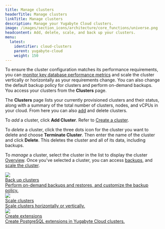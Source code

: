 ```yaml
---
title: Manage clusters
headerTitle: Manage clusters
linkTitle: Manage clusters
description: Manage your Yugabyte Cloud clusters.
image: /images/section_icons/architecture/core_functions/universe.png
headcontent: Add, delete, scale, and back up your clusters.
menu:
  latest:
    identifier: cloud-clusters
    parent: yugabyte-cloud
    weight: 150
---
```


To ensure the cluster configuration matches its performance requirements, you can [monitor key database performance metrics](../cloud-monitor/) and scale the cluster vertically or horizontally as your requirements change. You can also change the default backup policy for clusters and perform on-demand backups. You access your clusters from the **Clusters** page.

The **Clusters** page lists your currently provisioned clusters and their status, along with a summary of the total number of clusters, nodes, and vCPUs in your cloud. From here you can also [add](../cloud-basics/create-clusters/) and delete clusters.

To _add_ a cluster, click **Add Cluster**. Refer to [Create a cluster](../cloud-basics/create-clusters/).

To _delete_ a cluster, click the three dots icon for the cluster you want to delete and choose **Terminate Cluster**. Then enter the name of the cluster and click **Delete**. This deletes the cluster and all of its data, including backups.

To _manage_ a cluster, select the cluster in the list to display the cluster [Overview](../cloud-monitor/overview). Once you've selected a cluster, you can access [backups](backup-clusters/), and [scale the cluster](configure-clusters/).

<div class="row">

  <div class="col-12 col-md-6 col-lg-12 col-xl-6">
    <a class="section-link icon-offset" href="backup-clusters/">
      <div class="head">
        <img class="icon" src="/images/section_icons/manage/backup.png" aria-hidden="true" />
        <div class="title">Back up clusters</div>
      </div>
      <div class="body">
        Perform on-demand backups and restores, and customize the backup policy.
      </div>
    </a>
  </div>

  <div class="col-12 col-md-6 col-lg-12 col-xl-6">
    <a class="section-link icon-offset" href="configure-clusters/">
      <div class="head">
        <img class="icon" src="/images/section_icons/deploy/enterprise/administer.png" aria-hidden="true" />
        <div class="title">Scale clusters</div>
      </div>
      <div class="body">
        Scale clusters horizontally or vertically.
      </div>
    </a>
  </div>

  <div class="col-12 col-md-6 col-lg-12 col-xl-6">
    <a class="section-link icon-offset" href="add-extensions/">
      <div class="head">
        <img class="icon" src="/images/section_icons/explore/administer.png" aria-hidden="true" />
        <div class="title">Create extensions</div>
      </div>
      <div class="body">
        Create PostgreSQL extensions in Yugabyte Cloud clusters.
      </div>
    </a>
  </div>

</div>

